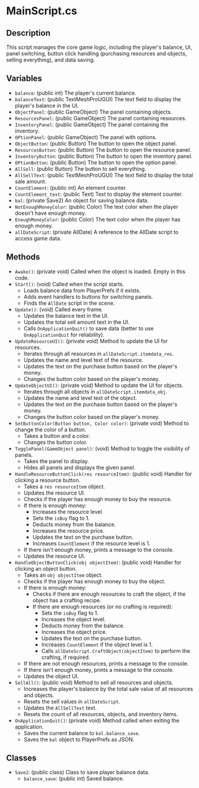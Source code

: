 # MainScript.cs

## Description

This script manages the core game logic, including the player's balance, UI, panel switching, button click handling (purchasing resources and objects, selling everything), and data saving.

## Variables

*   `balance`: (public int) The player's current balance.
*   `balanceText`: (public TextMeshProUGUI) The text field to display the player's balance in the UI.
*   `ObjectPanel`: (public GameObject) The panel containing objects.
*   `ResourcesPanel`: (public GameObject) The panel containing resources.
*   `InventoryPanel`: (public GameObject) The panel containing the inventory.
*   `OPtionPanel`: (public GameObject) The panel with options.
*   `ObjectButton`: (public Button) The button to open the object panel.
*   `ResourcesButton`: (public Button) The button to open the resource panel.
*   `InventoryButton`: (public Button) The button to open the inventory panel.
*   `OPtionButton`: (public Button) The button to open the option panel.
*   `AllSell`: (public Button) The button to sell everything.
*   `AllSellText`: (public TextMeshProUGUI) The text field to display the total sale amount.
*   `CountElement`: (public int) An element counter.
*   `CountElement_text`: (public Text) Text to display the element counter.
*   `bal`: (private Save2) An object for saving balance data.
*   `NotEnoughMoneyColor`: (public Color) The text color when the player doesn't have enough money.
*   `EnoughMoneyColor`: (public Color) The text color when the player has enough money.
*   `allDateScript`: (private AllDate) A reference to the AllDate script to access game data.

## Methods

*   `Awake()`: (private void) Called when the object is loaded. Empty in this code.
*   `Start()`: (void) Called when the script starts.
    *   Loads balance data from PlayerPrefs if it exists.
    *   Adds event handlers to buttons for switching panels.
    *   Finds the `AllDate` script in the scene.
*   `Update()`: (void) Called every frame.
    *   Updates the balance text in the UI.
    *   Updates the total sell amount text in the UI.
    *   Calls `OnApplicationQuit()` to save data (better to use `OnApplicationQuit` for reliability).
*   `UpdateResourceUI()`: (private void) Method to update the UI for resources.
    *   Iterates through all resources in `allDateScript.itemdata_res`.
    *   Updates the name and level text of the resource.
    *   Updates the text on the purchase button based on the player's money.
    *   Changes the button color based on the player's money.
*   `UpdateObjectUI()`: (private void) Method to update the UI for objects.
    *   Iterates through all objects in `allDateScript.itemdata_obj`.
    *   Updates the name and level text of the object.
    *   Updates the text on the purchase button based on the player's money.
    *   Changes the button color based on the player's money.
*   `SetButtonColor(Button button, Color color)`: (private void) Method to change the color of a button.
    *   Takes a button and a color.
    *   Changes the button color.
*   `TogglePanel(GameObject panel)`: (void) Method to toggle the visibility of panels.
    *   Takes the panel to display.
    *   Hides all panels and displays the given panel.
*   `HandleResourceButtonClick(res resourceItem)`: (public void) Handler for clicking a resource button.
    *   Takes a `res resourceItem` object.
    *   Updates the resource UI.
    *   Checks if the player has enough money to buy the resource.
    *   If there is enough money:
        *   Increases the resource level.
        *   Sets the `isBuy` flag to 1.
        *   Deducts money from the balance.
        *   Increases the resource price.
        *   Updates the text on the purchase button.
        *   Increases `CountElement` if the resource level is 1.
    *   If there isn't enough money, prints a message to the console.
    *   Updates the resource UI.
*   `HandleObjectButtonClick(obj objectItem)`: (public void) Handler for clicking an object button.
    *   Takes an `obj objectItem` object.
    *   Checks if the player has enough money to buy the object.
    *   If there is enough money:
        *   Checks if there are enough resources to craft the object, if the object has a crafting recipe.
        *   If there are enough resources (or no crafting is required):
            *   Sets the `isBuy` flag to 1.
            *   Increases the object level.
            *   Deducts money from the balance.
            *   Increases the object price.
            *   Updates the text on the purchase button.
            *   Increases `CountElement` if the object level is 1.
            *   Calls `allDateScript.CraftObject(objectItem)` to perform the crafting, if required.
    *   If there are not enough resources, prints a message to the console.
    *   If there isn't enough money, prints a message to the console.
    *   Updates the object UI.
*   `SellAll()`: (public void) Method to sell all resources and objects.
    *   Increases the player's balance by the total sale value of all resources and objects.
    *   Resets the sell values in `allDateScript`.
    *   Updates the `AllSellText` text.
    *   Resets the count of all resources, objects, and inventory items.
*   `OnApplicationQuit()`: (private void) Method called when exiting the application.
    *   Saves the current balance to `bal.balance_save`.
    *   Saves the `bal` object to PlayerPrefs as JSON.

## Classes

*   `Save2`: (public class) Class to save player balance data.
    *   `balance_save`: (public int) Saved balance.
